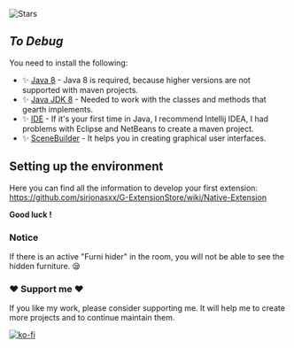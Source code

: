 ![Stars](https://img.shields.io/github/stars/Julianty123/AntiLag)

## _To Debug_

You need to install the following:

- ✨ [Java 8] - Java 8 is required, because higher versions are not supported with maven projects.
- ✨ [Java JDK 8] - Needed to work with the classes and methods that gearth implements.
- ✨ [IDE] - If it's your first time in Java, I recommend Intellij IDEA,
  I had problems with Eclipse and NetBeans to create a maven project.
- ✨ [SceneBuilder] - It helps you in creating graphical user interfaces.

## Setting up the environment

Here you can find all the information to develop your first extension: https://github.com/sirjonasxx/G-ExtensionStore/wiki/Native-Extension

**Good luck !**

[//]: # (These are reference links used in the body of this note and get stripped out when the markdown processor does its job. There is no need to format nicely because it shouldn't be seen. Thanks SO - http://stackoverflow.com/questions/4823468/store-comments-in-markdown-syntax)

[SceneBuilder]: <https://gluonhq.com/products/scene-builder/>
[git-repo-url]: <https://github.com/joemccann/dillinger.git>
[IDE]: <https://www.jetbrains.com/es-es/idea/download/#section=windows>
[Java 8]: <https://www.java.com/es/download/ie_manual.jsp>
[Java JDK 8]: <https://www.oracle.com/co/java/technologies/javase/javase8-archive-downloads.html>

### Notice
If there is an active "Furni hider" in the room, you will not be able to see the hidden furniture. 😪

### ❤️ Support me ❤️
If you like my work, please consider supporting me. It will help me to create more projects and to continue maintain them.

[![ko-fi](https://www.ko-fi.com/img/githubbutton_sm.svg)](https://www.buymeacoffee.com/julianty)

